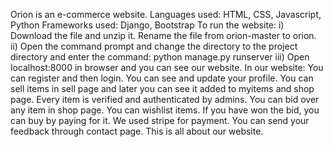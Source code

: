 Orion is an e-commerce website.
Languages used: HTML, CSS, Javascript, Python
Frameworks used: Django, Bootstrap
To run the website:
i) Download the file and unzip it. Rename the file from orion-master to orion.
ii) Open the command prompt and change the directory to the project directory and enter the command: python manage.py runserver
iii) Open localhost:8000 in browser and you can see our website.
In our website:
You can register and then login.
You can see and update your profile.
You can sell items in sell page and later you can see it added to myitems and shop page.
Every item is verified and authenticated by admins.
You can bid over any item in shop page.
You can wishlist items.
If you have won the bid, you can buy by paying for it. We used stripe for payment.
You can send your feedback through contact page.
This is all about our website.
